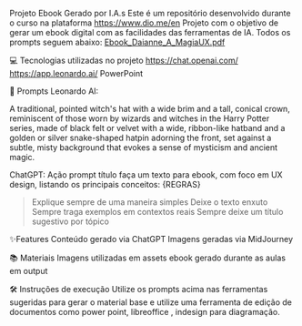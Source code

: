 Projeto Ebook Gerado por I.A.s
Este é um repositório desenvolvido durante o curso na plataforma https://www.dio.me/en
Projeto com o objetivo de gerar um ebook digital com as facilidades das ferramentas de IA. Todos os prompts seguem abaixo:
[Ebook_Daianne_A_MagiaUX.pdf](https://github.com/user-attachments/files/18439717/Ebook_Daianne_A_MagiaUX.pdf)

💻 Tecnologias utilizadas no projeto
https://chat.openai.com/
https://app.leonardo.ai/
PowerPoint

🧠 Prompts
Leonardo AI:

A traditional, pointed witch's hat with a wide brim and a tall, conical crown, reminiscent of those worn by wizards and witches in the Harry Potter series, made of black felt or velvet with a wide, ribbon-like hatband and a golden or silver snake-shaped hatpin adorning the front, set against a subtle, misty background that evokes a sense of mysticism and ancient magic.

ChatGPT:
Ação	prompt
título faça um texto para ebook, com foco em UX design, listando os principais conceitos: {REGRAS}
> Explique sempre de uma maneira simples
> Deixe o texto enxuto
> Sempre traga exemplos em contextos reais
> Sempre deixe um título sugestivo por tópico


✨Features
Conteúdo gerado via ChatGPT
Imagens geradas via MidJourney

📚 Materiais
Imagens utilizadas em assets
ebook gerado durante as aulas em output

🛠️ Instruções de execução
Utilize os prompts acima nas ferramentas sugeridas para gerar o material base e utilize uma ferramenta de edição de documentos como power point, libreoffice , indesign para diagramação.
